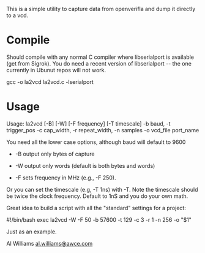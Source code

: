 This is a simple utility to capture data from openverifla and dump it directly to a vcd.

# Compile
Should compile with any normal C compiler where libserialport is available (get from Sigrok).
You do need a recent version of libserialport -- the one currently in Ubunut repos will not work.

   gcc -o la2vcd la2vcd.c -lserialport

# Usage
Usage: la2vcd [-B] [-W] [-F frequency] [-T timescale] -b baud, -t trigger_pos -c cap_width, -r repeat_width, -n samples -o vcd_file port_name

You need all the lower case options, although baud will default to 9600

* -B output only bytes of capture

* -W output only words (default is both bytes and words)

* -F sets frequency in MHz (e.g., -F 250).

Or you can set the timescale (e.g, -T 1ns) with -T. Note the timescale should be twice the clock frequency. Default to 1nS and you do your own math.

Great idea to build a script with all the "standard" settings for a project:

   #!/bin/bash
   exec la2vcd -W -F 50 -b 57600 -t 129 -c 3 -r 1 -n 256 -o "$1"

Just as an example.

Al Williams al.williams@awce.com
